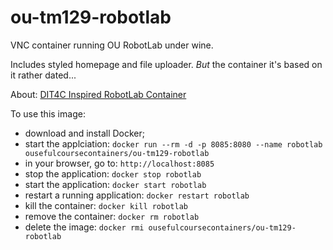 # ou-tm129-robotlab
VNC container running OU RobotLab under wine.

Includes styled homepage and file uploader. *But* the container it's based on it rather dated...

About: [
DIT4C Inspired RobotLab Container](https://blog.ouseful.info/2018/04/27/dit4c-inspired-robotlab-container/)

To use this image:

- download and install Docker;
- start the applciation: `docker run --rm -d -p 8085:8080 --name robotlab ousefulcoursecontainers/ou-tm129-robotlab`
- in your browser, go to: `http://localhost:8085`
- stop the application: `docker stop robotlab`
- start the application: `docker start robotlab`
- restart a running application: `docker restart robotlab`
- kill the container: `docker kill robotlab`
- remove the container: `docker rm robotlab`
- delete the image: `docker rmi ousefulcoursecontainers/ou-tm129-robotlab`

